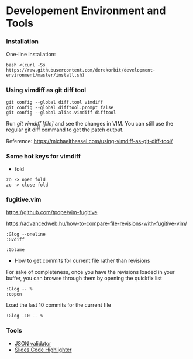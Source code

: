 # Developement Environment and Tools

### Installation

One-line installation:

```
bash <(curl -Ss https://raw.githubusercontent.com/derekorbit/development-environment/master/install.sh)
```

### Using vimdiff as git diff tool
```
git config --global diff.tool vimdiff
git config --global difftool.prompt false
git config --global alias.vimdiff difftool
```

Run *git vimdiff [file]* and see the changes in VIM.
You can still use the regular git diff command to get the patch output.

Reference: https://michaelthessel.com/using-vimdiff-as-git-diff-tool/


### Some hot keys for vimdiff
- fold
```
zo -> open fold
zc -> close fold
```
### fugitive.vim

https://github.com/tpope/vim-fugitive

https://advancedweb.hu/how-to-compare-file-revisions-with-fugitive-vim/

```
:Glog --oneline
:Gvdiff
```

```
:Gblame
```

- How to get commits for current file rather than revisions

For sake of completeness, once you have the revisions loaded in your buffer, you can browse through them by opening the quickfix list
```
:Glog -- %
:copen
```

Load the last 10 commits for the current file
```
:Glog -10 -- %
```

### Tools
- [JSON validator](https://jsonformatter.curiousconcept.com/)
- [Slides Code Highlighter](https://romannurik.github.io/SlidesCodeHighlighter/)
